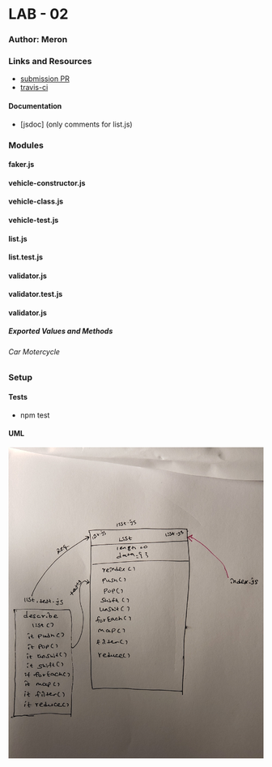 
# LAB - 02

### Author: Meron

### Links and Resources
* [submission PR](https://github.com/meron-401n14/Lab-02/pull/2)
* [travis-ci](https://www.travis-ci.com/meron-401n14/Lab-02)

#### Documentation

* [jsdoc] (only comments for list.js)


### Modules
#### faker.js
#### vehicle-constructor.js
#### vehicle-class.js
#### vehicle-test.js
#### list.js
#### list.test.js
#### validator.js
#### validator.test.js
#### validator.js
##### Exported Values and Methods
###### Car Motercycle



### Setup

#### Tests
* npm test


#### UML
![List UML](ListUML.jpg)

